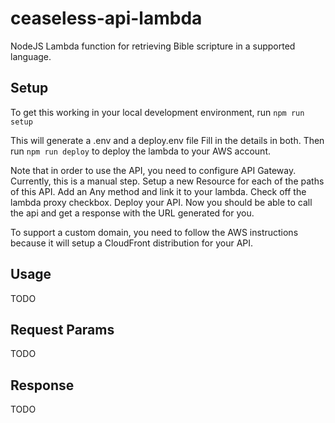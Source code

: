 ceaseless-api-lambda
====================

NodeJS Lambda function for retrieving Bible scripture in a supported language.

## Setup
To get this working in your local development environment, run ```npm run setup```

This will generate a .env and a deploy.env file
Fill in the details in both. Then run ```npm run deploy``` to deploy the lambda to your AWS account.

Note that in order to use the API, you need to configure API Gateway.
Currently, this is a manual step. Setup a new Resource for each of the paths of this API. Add an Any method and link it to your lambda. Check off the lambda proxy checkbox. Deploy your API. Now you should be able to call the api and get a response with the URL generated for you.

To support a custom domain, you need to follow the AWS instructions because it will setup a CloudFront distribution for your API.  

## Usage

TODO

## Request Params

TODO

## Response

TODO

